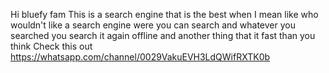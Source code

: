 Hi bluefy fam 
This is a search engine that is the best when I mean like who wouldn't like a search engine were you can search and whatever you searched you search it again offline and another thing that it fast than you think 
Check this out https://whatsapp.com/channel/0029VakuEVH3LdQWifRXTK0b

